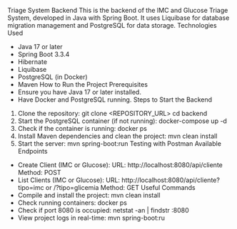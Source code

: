 Triage System Backend
This is the backend of the IMC and Glucose Triage System, developed in Java with Spring Boot. It
uses Liquibase for database migration management and PostgreSQL for data storage.
Technologies Used
- Java 17 or later
- Spring Boot 3.3.4
- Hibernate
- Liquibase
- PostgreSQL (in Docker)
- Maven
  How to Run the Project
  Prerequisites
- Ensure you have Java 17 or later installed.
- Have Docker and PostgreSQL running.
  Steps to Start the Backend
1. Clone the repository:
   git clone <REPOSITORY_URL>
   cd backend
2. Start the PostgreSQL container (if not running):
   docker-compose up -d
3. Check if the container is running:
   docker ps
4. Install Maven dependencies and clean the project:
   mvn clean install
5. Start the server:
   mvn spring-boot:run
   Testing with Postman
   Available Endpoints
- Create Client (IMC or Glucose):
  URL: http://localhost:8080/api/cliente
  Method: POST
- List Clients (IMC or Glucose):
  URL: http://localhost:8080/api/cliente?tipo=imc or /?tipo=glicemia
  Method: GET
  Useful Commands
- Compile and install the project: mvn clean install
- Check running containers: docker ps
- Check if port 8080 is occupied: netstat -an | findstr :8080
- View project logs in real-time: mvn spring-boot:ru